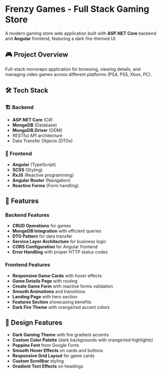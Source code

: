 # Frenzy Games - Full Stack Gaming Store

A modern gaming store web application built with **ASP.NET Core** backend and **Angular** frontend, featuring a dark fire-themed UI.

## 🎮 Project Overview

Full-stack monorepo application for browsing, viewing details, and managing video games across different platforms (PS4, PS5, Xbox, PC).

## 🛠️ Tech Stack

### 🏗 Backend
- **ASP.NET Core** (C#)
- **MongoDB** (Database)
- **MongoDB.Driver** (ODM)
- RESTful API architecture
- Data Transfer Objects (DTOs)

### 🌆 Frontend
- **Angular** (TypeScript)
- **SCSS** (Styling)
- **RxJS** (Reactive programming)
- **Angular Router** (Navigation)
- **Reactive Forms** (Form handling)

## 🚀 Features

### Backend Features
- **CRUD Operations** for games
- **MongoDB Integration** with efficient queries
- **DTO Pattern** for data transfer
- **Service Layer Architecture** for business logic
- **CORS Configuration** for Angular frontend
- **Error Handling** with proper HTTP status codes

### Frontend Features
- **Responsive Game Cards** with hover effects
- **Game Details Page** with routing
- **Create Game Form** with reactive forms validation
- **Smooth Animations** and transitions
- **Landing Page** with hero section
- **Features Section** showcasing benefits
- **Dark Fire Theme** with orange/red accent colors

## 🎨 Design Features

- **Dark Gaming Theme** with fire gradient accents
- **Custom Color Palette** (dark backgrounds with orange/red highlights)
- **Poppins Font** from Google Fonts
- **Smooth Hover Effects** on cards and buttons
- **Responsive Grid Layout** for game cards
- **Custom Scrollbar** styling
- **Gradient Text Effects** on headings

